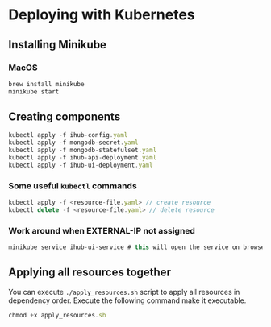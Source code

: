 # Deploying with Kubernetes

## Installing Minikube

### MacOS

```js
brew install minikube
minikube start
```

## Creating components

```js
kubectl apply -f ihub-config.yaml
kubectl apply -f mongodb-secret.yaml
kubectl apply -f mongodb-statefulset.yaml
kubectl apply -f ihub-api-deployment.yaml
kubectl apply -f ihub-ui-deployment.yaml
```

### Some useful `kubectl` commands

```js
kubectl apply -f <resource-file.yaml> // create resource
kubectl delete -f <resource-file.yaml> // delete resource
```

### Work around when EXTERNAL-IP not assigned

```js
minikube service ihub-ui-service # this will open the service on browser
```

## Applying all resources together

You can execute `./apply_resources.sh` script to apply all resources in dependency order. Execute the following command make it executable.

```js
chmod +x apply_resources.sh
```
